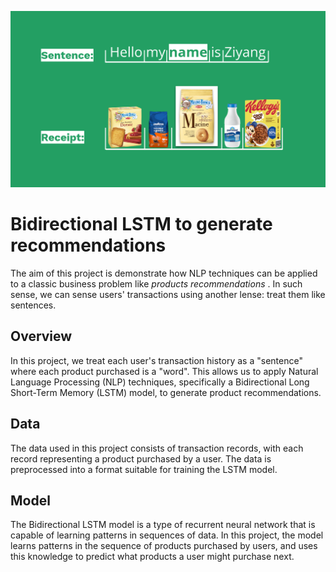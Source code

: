 ![Alt text](https://github.com/FuZiyang00/bidirectional-LSTM-for-product-recommendations/blob/main/wall_paper.png)

# Bidirectional LSTM to generate recommendations 
The aim of this project is demonstrate how NLP techniques can be applied to a classic business problem like *products recommendations* .
In such sense, we can sense users' transactions using another lense: treat them like sentences. 

## Overview

In this project, we treat each user's transaction history as a "sentence" where each product purchased is a "word". This allows us to apply Natural Language Processing (NLP) techniques, specifically a Bidirectional Long Short-Term Memory (LSTM) model, to generate product recommendations.

## Data

The data used in this project consists of transaction records, with each record representing a product purchased by a user. The data is preprocessed into a format suitable for training the LSTM model.

## Model

The Bidirectional LSTM model is a type of recurrent neural network that is capable of learning patterns in sequences of data. In this project, the model learns patterns in the sequence of products purchased by users, and uses this knowledge to predict what products a user might purchase next.
